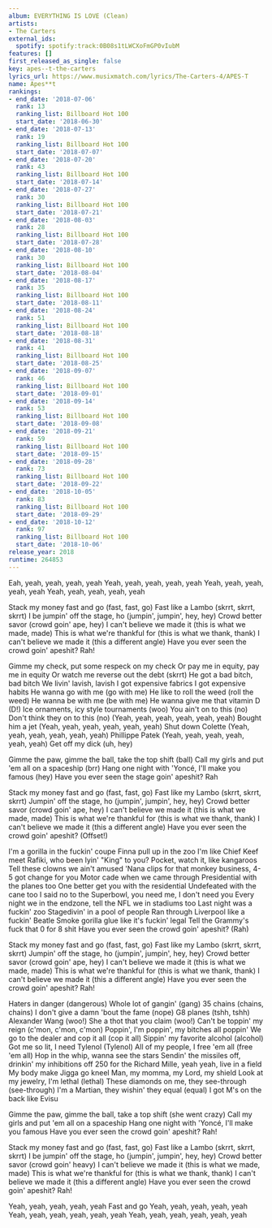 ```yaml
---
album: EVERYTHING IS LOVE (Clean)
artists:
- The Carters
external_ids:
  spotify: spotify:track:0B08s1tLWCXoFmGP0vIubM
features: []
first_released_as_single: false
key: apes--t-the-carters
lyrics_url: https://www.musixmatch.com/lyrics/The-Carters-4/APES-T
name: Apes**t
rankings:
- end_date: '2018-07-06'
  rank: 13
  ranking_list: Billboard Hot 100
  start_date: '2018-06-30'
- end_date: '2018-07-13'
  rank: 19
  ranking_list: Billboard Hot 100
  start_date: '2018-07-07'
- end_date: '2018-07-20'
  rank: 43
  ranking_list: Billboard Hot 100
  start_date: '2018-07-14'
- end_date: '2018-07-27'
  rank: 30
  ranking_list: Billboard Hot 100
  start_date: '2018-07-21'
- end_date: '2018-08-03'
  rank: 28
  ranking_list: Billboard Hot 100
  start_date: '2018-07-28'
- end_date: '2018-08-10'
  rank: 30
  ranking_list: Billboard Hot 100
  start_date: '2018-08-04'
- end_date: '2018-08-17'
  rank: 35
  ranking_list: Billboard Hot 100
  start_date: '2018-08-11'
- end_date: '2018-08-24'
  rank: 51
  ranking_list: Billboard Hot 100
  start_date: '2018-08-18'
- end_date: '2018-08-31'
  rank: 41
  ranking_list: Billboard Hot 100
  start_date: '2018-08-25'
- end_date: '2018-09-07'
  rank: 46
  ranking_list: Billboard Hot 100
  start_date: '2018-09-01'
- end_date: '2018-09-14'
  rank: 53
  ranking_list: Billboard Hot 100
  start_date: '2018-09-08'
- end_date: '2018-09-21'
  rank: 59
  ranking_list: Billboard Hot 100
  start_date: '2018-09-15'
- end_date: '2018-09-28'
  rank: 73
  ranking_list: Billboard Hot 100
  start_date: '2018-09-22'
- end_date: '2018-10-05'
  rank: 83
  ranking_list: Billboard Hot 100
  start_date: '2018-09-29'
- end_date: '2018-10-12'
  rank: 97
  ranking_list: Billboard Hot 100
  start_date: '2018-10-06'
release_year: 2018
runtime: 264853
---
```

Eah, yeah, yeah, yeah, yeah
Yeah, yeah, yeah, yeah, yeah
Yeah, yeah, yeah, yeah, yeah
Yeah, yeah, yeah, yeah, yeah

Stack my money fast and go (fast, fast, go)
Fast like a Lambo (skrrt, skrrt, skrrt)
I be jumpin' off the stage, ho (jumpin', jumpin', hey, hey)
Crowd better savor (crowd goin' ape, hey)
I can't believe we made it (this is what we made, made)
This is what we're thankful for (this is what we thank, thank)
I can't believe we made it (this a different angle)
Have you ever seen the crowd goin' apeshit? Rah!

Gimme my check, put some respeck on my check
Or pay me in equity, pay me in equity
Or watch me reverse out the debt (skrrt)
He got a bad bitch, bad bitch
We livin' lavish, lavish
I got expensive fabrics
I got expensive habits
He wanna go with me (go with me)
He like to roll the weed (roll the weed)
He wanna be with me (be with me)
He wanna give me that vitamin D (D!)
Ice ornaments, icy style tournaments (woo)
You ain't on to this (no)
Don't think they on to this (no)
(Yeah, yeah, yeah, yeah, yeah, yeah)
Bought him a jet
(Yeah, yeah, yeah, yeah, yeah, yeah)
Shut down Colette
(Yeah, yeah, yeah, yeah, yeah, yeah)
Phillippe Patek
(Yeah, yeah, yeah, yeah, yeah, yeah)
Get off my dick (uh, hey)

Gimme the paw, gimme the ball, take the top shift (ball)
Call my girls and put 'em all on a spaceship (brr)
Hang one night with 'Yoncé, I'll make you famous (hey)
Have you ever seen the stage goin' apeshit? Rah

Stack my money fast and go (fast, fast, go)
Fast like my Lambo (skrrt, skrrt, skrrt)
Jumpin' off the stage, ho (jumpin', jumpin', hey, hey)
Crowd better savor (crowd goin' ape, hey)
I can't believe we made it (this is what we made, made)
This is what we're thankful for (this is what we thank, thank)
I can't believe we made it (this a different angle)
Have you ever seen the crowd goin' apeshit? (Offset!)

I'm a gorilla in the fuckin' coupe
Finna pull up in the zoo
I'm like Chief Keef meet Rafiki, who been lyin' "King" to you?
Pocket, watch it, like kangaroos
Tell these clowns we ain't amused
'Nana clips for that monkey business, 4-5 got change for you
Motor cade when we came through
Presidential with the planes too
One better get you with the residential
Undefeated with the cane too
I said no to the Superbowl, you need me, I don't need you
Every night we in the endzone, tell the NFL we in stadiums too
Last night was a fuckin' zoo
Stagedivin' in a pool of people
Ran through Liverpool like a fuckin' Beatle
Smoke gorilla glue like it's fuckin' legal
Tell the Grammy's fuck that 0 for 8 shit
Have you ever seen the crowd goin' apeshit? (Rah)

Stack my money fast and go (fast, fast, go)
Fast like my Lambo (skrrt, skrrt, skrrt)
Jumpin' off the stage, ho (jumpin', jumpin', hey, hey)
Crowd better savor (crowd goin' ape, hey)
I can't believe we made it (this is what we made, made)
This is what we're thankful for (this is what we thank, thank)
I can't believe we made it (this a different angle)
Have you ever seen the crowd goin' apeshit? Rah!

Haters in danger (dangerous)
Whole lot of gangin' (gang)
35 chains (chains, chains)
I don't give a damn 'bout the fame (nope)
G8 planes (tshh, tshh)
Alexander Wang (woo!)
She a thot that you claim (woo!)
Can't be toppin' my reign (c'mon, c'mon, c'mon)
Poppin', I'm poppin', my bitches all poppin'
We go to the dealer and cop it all (cop it all)
Sippin' my favorite alcohol (alcohol)
Got me so lit, I need Tylenol (Tylenol)
All of my people, I free 'em all (free 'em all)
Hop in the whip, wanna see the stars
Sendin' the missiles off, drinkin' my inhibitions off
250 for the Richard Mille, yeah yeah, live in a field
My body make Jigga go kneel
Man, my momma, my Lord, my shield
Look at my jewelry, I'm lethal (lethal)
These diamonds on me, they see-through (see-through)
I'm a Martian, they wishin' they equal (equal)
I got M's on the back like Evisu

Gimme the paw, gimme the ball, take a top shift (she went crazy)
Call my girls and put 'em all on a spaceship
Hang one night with 'Yoncé, I'll make you famous
Have you ever seen the crowd goin' apeshit? Rah!

Stack my money fast and go (fast, fast, go)
Fast like a Lambo (skrrt, skrrt, skrrt)
I be jumpin' off the stage, ho (jumpin', jumpin', hey, hey)
Crowd better savor (crowd goin' heavy)
I can't believe we made it (this is what we made, made)
This is what we're thankful for (this is what we thank, thank)
I can't believe we made it (this a different angle)
Have you ever seen the crowd goin' apeshit? Rah!

Yeah, yeah, yeah, yeah, yeah
Fast and go
Yeah, yeah, yeah, yeah, yeah
Yeah, yeah, yeah, yeah, yeah, yeah
Yeah, yeah, yeah, yeah, yeah, yeah
